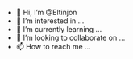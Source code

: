 - 👋 Hi, I’m @Eltinjon
- 👀 I’m interested in ...
- 🌱 I’m currently learning ...
- 💞️ I’m looking to collaborate on ...
- 📫 How to reach me ...

<!---
Eltinjon/Eltinjon is a ✨ special ✨ repository because its `README.md` (this file) appears on your GitHub profile.
You can click the Preview link to take a look at your changes.
--->
